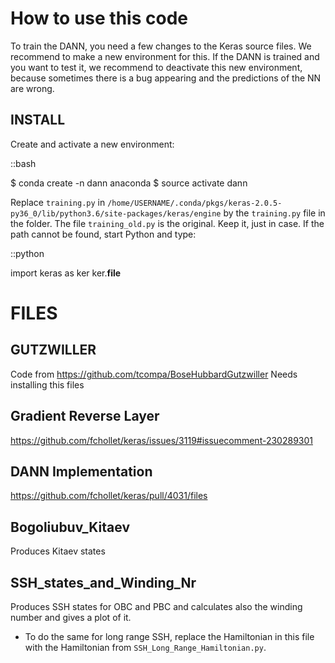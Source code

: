 How to use this code
====================
To train the DANN, you need a few changes to the Keras source files.
We recommend to make a new environment for this.
If the DANN is trained and you want to test it, we recommend to deactivate this new
environment, because sometimes there is a bug appearing and the predictions of the
NN are wrong.

INSTALL
-------
Create and activate a new environment:

::bash

  $ conda create -n dann anaconda
  $ source activate dann

Replace `training.py` in `/home/USERNAME/.conda/pkgs/keras-2.0.5-py36_0/lib/python3.6/site-packages/keras/engine`
by the `training.py` file in the folder. The file `training_old.py` is the original. Keep it, just in case.
If the path cannot be found, start Python and type:

::python

  import keras as ker
	ker.__file__

FILES
=====

GUTZWILLER
----------
Code from https://github.com/tcompa/BoseHubbardGutzwiller
Needs installing this files


Gradient Reverse Layer
----------------------
https://github.com/fchollet/keras/issues/3119#issuecomment-230289301

DANN Implementation
-------------------
https://github.com/fchollet/keras/pull/4031/files

Bogoliubuv_Kitaev
-----------------
Produces Kitaev states

SSH_states_and_Winding_Nr
-------------------------
Produces SSH states for OBC and PBC and calculates
also the winding number and gives a plot of it.

- To do the same for long range SSH, replace the
Hamiltonian in this file with the Hamiltonian from
`SSH_Long_Range_Hamiltonian.py`.
